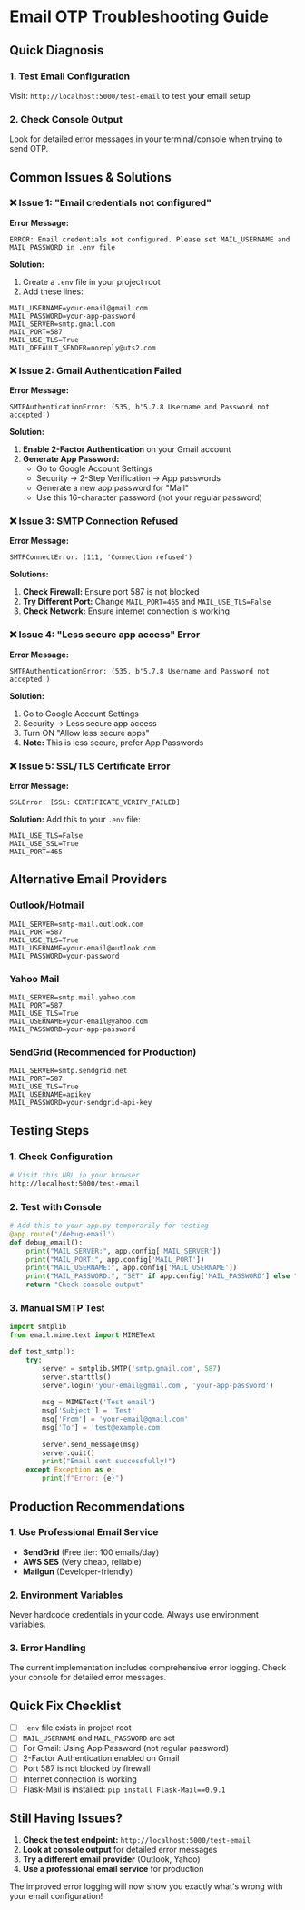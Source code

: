 # Email OTP Troubleshooting Guide

## Quick Diagnosis

### 1. **Test Email Configuration**
Visit: `http://localhost:5000/test-email` to test your email setup

### 2. **Check Console Output**
Look for detailed error messages in your terminal/console when trying to send OTP.

## Common Issues & Solutions

### ❌ **Issue 1: "Email credentials not configured"**

**Error Message:**
```
ERROR: Email credentials not configured. Please set MAIL_USERNAME and MAIL_PASSWORD in .env file
```

**Solution:**
1. Create a `.env` file in your project root
2. Add these lines:
```env
MAIL_USERNAME=your-email@gmail.com
MAIL_PASSWORD=your-app-password
MAIL_SERVER=smtp.gmail.com
MAIL_PORT=587
MAIL_USE_TLS=True
MAIL_DEFAULT_SENDER=noreply@uts2.com
```

### ❌ **Issue 2: Gmail Authentication Failed**

**Error Message:**
```
SMTPAuthenticationError: (535, b'5.7.8 Username and Password not accepted')
```

**Solution:**
1. **Enable 2-Factor Authentication** on your Gmail account
2. **Generate App Password:**
   - Go to Google Account Settings
   - Security → 2-Step Verification → App passwords
   - Generate a new app password for "Mail"
   - Use this 16-character password (not your regular password)

### ❌ **Issue 3: SMTP Connection Refused**

**Error Message:**
```
SMTPConnectError: (111, 'Connection refused')
```

**Solutions:**
1. **Check Firewall:** Ensure port 587 is not blocked
2. **Try Different Port:** Change `MAIL_PORT=465` and `MAIL_USE_TLS=False`
3. **Check Network:** Ensure internet connection is working

### ❌ **Issue 4: "Less secure app access" Error**

**Error Message:**
```
SMTPAuthenticationError: (535, b'5.7.8 Username and Password not accepted')
```

**Solution:**
1. Go to Google Account Settings
2. Security → Less secure app access
3. Turn ON "Allow less secure apps"
4. **Note:** This is less secure, prefer App Passwords

### ❌ **Issue 5: SSL/TLS Certificate Error**

**Error Message:**
```
SSLError: [SSL: CERTIFICATE_VERIFY_FAILED]
```

**Solution:**
Add this to your `.env` file:
```env
MAIL_USE_TLS=False
MAIL_USE_SSL=True
MAIL_PORT=465
```

## Alternative Email Providers

### **Outlook/Hotmail**
```env
MAIL_SERVER=smtp-mail.outlook.com
MAIL_PORT=587
MAIL_USE_TLS=True
MAIL_USERNAME=your-email@outlook.com
MAIL_PASSWORD=your-password
```

### **Yahoo Mail**
```env
MAIL_SERVER=smtp.mail.yahoo.com
MAIL_PORT=587
MAIL_USE_TLS=True
MAIL_USERNAME=your-email@yahoo.com
MAIL_PASSWORD=your-app-password
```

### **SendGrid (Recommended for Production)**
```env
MAIL_SERVER=smtp.sendgrid.net
MAIL_PORT=587
MAIL_USE_TLS=True
MAIL_USERNAME=apikey
MAIL_PASSWORD=your-sendgrid-api-key
```

## Testing Steps

### 1. **Check Configuration**
```bash
# Visit this URL in your browser
http://localhost:5000/test-email
```

### 2. **Test with Console**
```python
# Add this to your app.py temporarily for testing
@app.route('/debug-email')
def debug_email():
    print("MAIL_SERVER:", app.config['MAIL_SERVER'])
    print("MAIL_PORT:", app.config['MAIL_PORT'])
    print("MAIL_USERNAME:", app.config['MAIL_USERNAME'])
    print("MAIL_PASSWORD:", "SET" if app.config['MAIL_PASSWORD'] else "NOT SET")
    return "Check console output"
```

### 3. **Manual SMTP Test**
```python
import smtplib
from email.mime.text import MIMEText

def test_smtp():
    try:
        server = smtplib.SMTP('smtp.gmail.com', 587)
        server.starttls()
        server.login('your-email@gmail.com', 'your-app-password')
        
        msg = MIMEText('Test email')
        msg['Subject'] = 'Test'
        msg['From'] = 'your-email@gmail.com'
        msg['To'] = 'test@example.com'
        
        server.send_message(msg)
        server.quit()
        print("Email sent successfully!")
    except Exception as e:
        print(f"Error: {e}")
```

## Production Recommendations

### 1. **Use Professional Email Service**
- **SendGrid** (Free tier: 100 emails/day)
- **AWS SES** (Very cheap, reliable)
- **Mailgun** (Developer-friendly)

### 2. **Environment Variables**
Never hardcode credentials in your code. Always use environment variables.

### 3. **Error Handling**
The current implementation includes comprehensive error logging. Check your console for detailed error messages.

## Quick Fix Checklist

- [ ] `.env` file exists in project root
- [ ] `MAIL_USERNAME` and `MAIL_PASSWORD` are set
- [ ] For Gmail: Using App Password (not regular password)
- [ ] 2-Factor Authentication enabled on Gmail
- [ ] Port 587 is not blocked by firewall
- [ ] Internet connection is working
- [ ] Flask-Mail is installed: `pip install Flask-Mail==0.9.1`

## Still Having Issues?

1. **Check the test endpoint:** `http://localhost:5000/test-email`
2. **Look at console output** for detailed error messages
3. **Try a different email provider** (Outlook, Yahoo)
4. **Use a professional email service** for production

The improved error logging will now show you exactly what's wrong with your email configuration!

